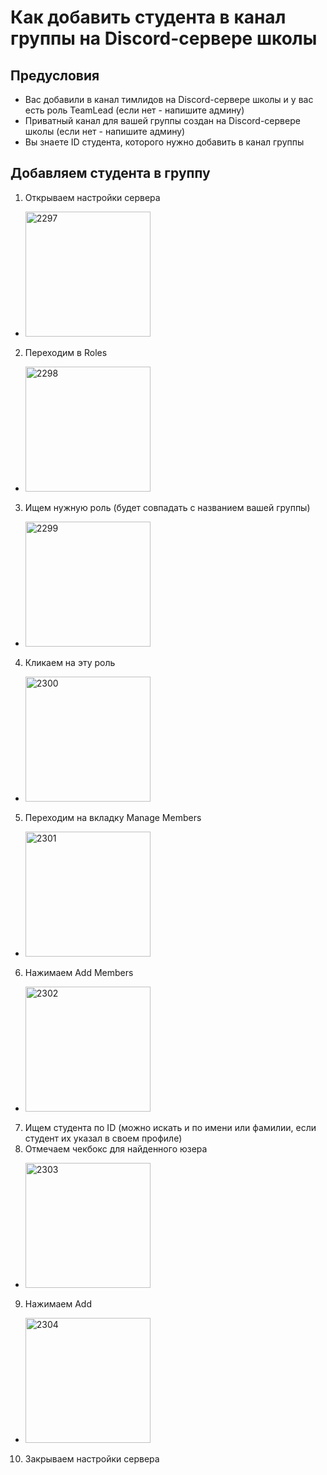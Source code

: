 # Как добавить студента в канал группы на Discord-сервере школы

## Предусловия
* Вас добавили в канал тимлидов на Discord-сервере школы и у вас есть роль TeamLead (если нет - напишите админу)
* Приватный канал для вашей группы создан на Discord-сервере школы (если нет - напишите админу)
* Вы знаете ID студента, которого нужно добавить в канал группы

## Добавляем студента в группу

1. Открываем настройки сервера
  * <img src="https://github.com/user-attachments/assets/d58e9fda-fb69-4988-a40c-c1aaf9868036" alt="2297" width="200"/>
2. Переходим в Roles
  * <img src="https://github.com/user-attachments/assets/167838e3-a822-4afe-ab6d-cf22ec8bc6e2" alt="2298" width="200"/>
3. Ищем нужную роль (будет совпадать с названием вашей группы)
  * <img src="https://github.com/user-attachments/assets/8ebd4dd5-b44b-4fb9-ab04-b19123ec7b7e" alt="2299" width="200"/>
4. Кликаем на эту роль
  * <img src="https://github.com/user-attachments/assets/877828d4-2786-4a48-ab43-1116427dccac" alt="2300" width="200"/>
5. Переходим на вкладку Manage Members
  * <img src="https://github.com/user-attachments/assets/b3a254b6-f6f4-4b01-b231-8559c27273af" alt="2301" width="200"/>
6. Нажимаем Add Members
  * <img src="https://github.com/user-attachments/assets/f38453cf-44f6-43c7-a93a-2024552ea950" alt="2302" width="200"/>
7. Ищем студента по ID (можно искать и по имени или фамилии, если студент их указал в своем профиле)
8. Отмечаем чекбокс для найденного юзера
  * <img src="https://github.com/user-attachments/assets/841baf03-830f-4f56-886a-41234e44bb8f" alt="2303" width="200"/>
9. Нажимаем Add
  * <img src="https://github.com/user-attachments/assets/5c9aa5cc-d2c2-4bd2-b17c-64f46889bbd2" alt="2304" width="200"/>
10. Закрываем настройки сервера
